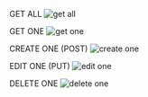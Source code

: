 GET ALL
![get all](https://github.com/user-attachments/assets/323d5a33-2f5a-41ac-ad88-e61e41b6945f)

GET ONE
![get one](https://github.com/user-attachments/assets/6f1b6ee5-e36b-40e2-b029-a8d9eb62360d)

CREATE ONE (POST)
![create one](https://github.com/user-attachments/assets/65ae9300-04ed-4169-a934-48d0fb34befe)

EDIT ONE (PUT)
![edit one](https://github.com/user-attachments/assets/b65de845-7f61-426b-a0d7-bd4bbbd0d383)

DELETE ONE
![delete one](https://github.com/user-attachments/assets/1e3c448e-d291-4ca7-bd1d-e83846677072)
